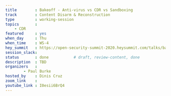 ```yaml
---
title        : Bakeoff - Anti-virus vs CDR vs Sandboxing
track        : Content Disarm & Reconstruction
type         : working-session
topics       :
    - CDR
featured     : yes
when_day     : Thu
when_time    : WS-4
hey_summit   : https://open-security-summit-2020.heysummit.com/talks/bakeoff-anti-virus-vs-cdr-vs-sandboxing/
session_slack: 
status       : done           # draft, review-content, done
description  : TBD
organizers   :
        - Paul Burke
hosted_by    : Dinis Cruz
zoom_link    : 
youtube_link : I0esii6BrQ4
---
```


